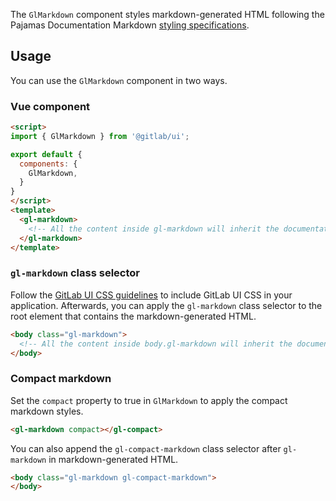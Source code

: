 The `GlMarkdown` component styles markdown-generated HTML following the Pajamas Documentation Markdown
[styling specifications](https://www.figma.com/file/qEddyqCrI7kPSBjGmwkZzQ/Pajamas-UI-Kit---Beta?node-id=542%3A2).

## Usage

You can use the `GlMarkdown` component in two ways.

### Vue component

```html
<script>
import { GlMarkdown } from '@gitlab/ui';

export default {
  components: {
    GlMarkdown,
  }
}
</script>
<template>
  <gl-markdown>
    <!-- All the content inside gl-markdown will inherit the documentation markdown styles -->
  </gl-markdown>
</template>
```

### `gl-markdown` class selector

Follow the [GitLab UI CSS guidelines](https://gitlab.com/gitlab-org/gitlab-ui/-/blob/main/doc/css.md)
to include GitLab UI CSS in your application. Afterwards, you can apply the `gl-markdown` class
selector to the root element that contains the markdown-generated HTML.

```html
<body class="gl-markdown">
  <!-- All the content inside body.gl-markdown will inherit the documentation markdown styles -->
</body>
```

### Compact markdown

Set the `compact` property to true in `GlMarkdown` to apply the compact markdown styles.

```html
<gl-markdown compact></gl-compact>
```

You can also append the `gl-compact-markdown` class selector after `gl-markdown` in markdown-generated
HTML.

```html
<body class="gl-markdown gl-compact-markdown">
</body>
```

<!--
## Browser compatibility

If the component requires any polyfill or fallback on certain browsers, describe those requirements
here.
-->

<!--
## Edge cases

If the component has some known limitations, describe them here.
-->

<!--
## Deprecation warning

If and when this component introduced API changes that would require deprecating old APIs, describe
the changes here, and provide a migration paths to the new API.
-->
